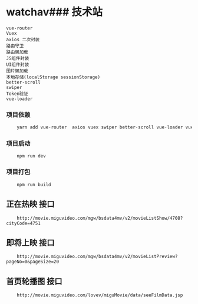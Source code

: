 # watchav### 技术站
    vue-router
    Vuex
    axios 二次封装
    路由守卫
    路由懒加载
    JS组件封装
    UI组件封装
    图片懒加载
    本地存储(localStorage sessionStorage)
    better-scroll
    swiper
    Token验证
    vue-loader


### 项目依赖
```javascript
    yarn add vue-router  axios vuex swiper better-scroll vue-loader vue-lazyload
```

### 项目启动
```
    npm run dev
```

### 项目打包
```
    npm run build
```

## 正在热映 接口
```
    http://movie.miguvideo.com/mgw/bsdata4mv/v2/movieListShow/4708?cityCode=4751
```

## 即将上映 接口
```
    http://movie.miguvideo.com/mgw/bsdata4mv/v2/movieListPreview?pageNo=0&pageSize=20
```

## 首页轮播图 接口
```
    http://movie.miguvideo.com/lovev/miguMovie/data/seeFilmData.jsp
```